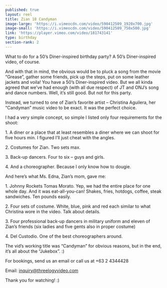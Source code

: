```yaml
---
published: true
layout: reel
title: Zian 18 Candyman
image-large: 'https://i.vimeocdn.com/video/590412509_1920x700.jpg'
image-small: 'https://i.vimeocdn.com/video/590412509_750x500.jpg'
link: 'https://player.vimeo.com/video/181743141'
type: birthday
section-rank: 2
---
```

What to do for a 50’s Diner-inspired birthday party? A 50’s Diner-inspired video, of course.

And with that in mind, the obvious would be to pluck a song from the movie “Grease”, gather some friends, pick up the steps, put on some leather jackets and voila! You have a 50’s Diner-inspired video. But we all kinda agreed that we’ve had enough (with all due respect) of JT and ONJ’s song and dance numbers. Well, it’s still good. But not for this party.

Instead, we turned to one of Zian’s favorite artist – Christina Aguilera, her “Candyman” music video to be exact. It was the perfect choice.

I had a very simple concept, so simple I listed only four requirements for the shoot:

<p>1. A diner or a place that at least resembles a diner where we can shoot for five hours min. I figured I’ll just cheat with the angles.</p>
<p>2. Costumes for Zian. Two sets max.</p>
<p>3. Back-up dancers. Four to six – guys and girls.</p>
<p>4. And a choreographer. Because I only know how to dougie.</p>
And here’s what Ms. Edna, Zian’s mom, gave me:
<p>1. Johnny Rockets Tomas Morato. Yep, we had the entire place for one whole day. And it was eat-all-you-can! Shakes, fries, hotdogs, coffee, steak sandwiches. Ten pounds easily.</p>
<p>2. Four sets of costume. White, blue, pink and red each similar to what Christina wore in the video. Talk about details.</p>
<p>3. Four professional back-up dancers in military uniform and eleven of Zian’s friends (six ladies and five gents also in proper costume)</p>
<p>4. Del Custodio. One of the best choreographers around.</p>
The vid’s working title was “Candyman” for obvious reasons, but in the end, it’s all about the “Jukebox”. :) 

For bookings, send us an email or call us at +63 2 4344428

Email: inquiry@threelogyvideo.com

Thank you for watching! :)
